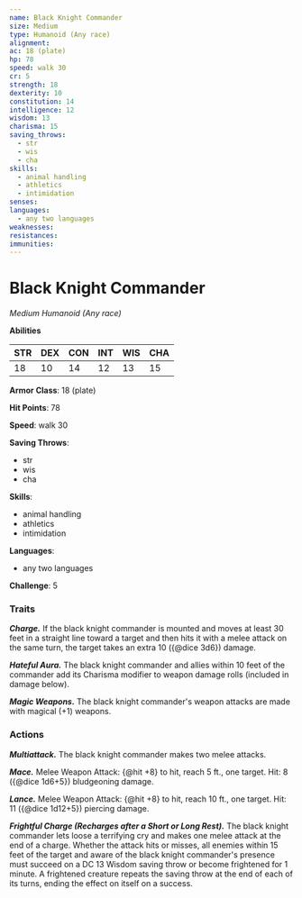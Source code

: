 ```yaml
---
name: Black Knight Commander
size: Medium
type: Humanoid (Any race)
alignment: 
ac: 18 (plate)
hp: 78
speed: walk 30
cr: 5
strength: 18
dexterity: 10
constitution: 14
intelligence: 12
wisdom: 13
charisma: 15
saving_throws:
  - str
  - wis
  - cha
skills:
  - animal handling
  - athletics
  - intimidation
senses: 
languages:
  - any two languages
weaknesses:
resistances:
immunities:
---
```


# Black Knight Commander

*Medium Humanoid (Any race)*

**Abilities**

| STR | DEX | CON | INT | WIS | CHA |
| --- | --- | --- | --- | --- | --- |
| 18 | 10 | 14 | 12 | 13 | 15 |

**Armor Class**: 18 (plate)

**Hit Points**: 78

**Speed**: walk 30

**Saving Throws**:
  - str
  - wis
  - cha

**Skills**:
  - animal handling
  - athletics
  - intimidation

**Languages**:
  - any two languages

**Challenge**: 5

### Traits
***Charge.*** If the black knight commander is mounted and moves at least 30 feet in a straight line toward a target and then hits it with a melee attack on the same turn, the target takes an extra 10 ({@dice 3d6}) damage.

***Hateful Aura.*** The black knight commander and allies within 10 feet of the commander add its Charisma modifier to weapon damage rolls (included in damage below).

***Magic Weapons.*** The black knight commander's weapon attacks are made with magical (+1) weapons.

### Actions
***Multiattack.*** The black knight commander makes two melee attacks.

***Mace.*** Melee Weapon Attack: {@hit +8} to hit, reach 5 ft., one target. Hit: 8 ({@dice 1d6+5}) bludgeoning damage.

***Lance.*** Melee Weapon Attack: {@hit +8} to hit, reach 10 ft., one target. Hit: 11 ({@dice 1d12+5}) piercing damage.

***Frightful Charge (Recharges after a Short or Long Rest).*** The black knight commander lets loose a terrifying cry and makes one melee attack at the end of a charge. Whether the attack hits or misses, all enemies within 15 feet of the target and aware of the black knight commander's presence must succeed on a DC 13 Wisdom saving throw or become frightened for 1 minute. A frightened creature repeats the saving throw at the end of each of its turns, ending the effect on itself on a success.

